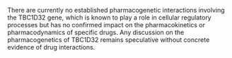 There are currently no established pharmacogenetic interactions involving the TBC1D32 gene, which is known to play a role in cellular regulatory processes but has no confirmed impact on the pharmacokinetics or pharmacodynamics of specific drugs. Any discussion on the pharmacogenetics of TBC1D32 remains speculative without concrete evidence of drug interactions.